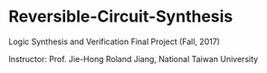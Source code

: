 # Reversible-Circuit-Synthesis
Logic Synthesis and Verification Final Project (Fall, 2017)

Instructor: Prof. Jie-Hong Roland Jiang, National Taiwan University
